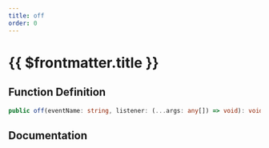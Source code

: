 ```yaml
---
title: off
order: 0
---
```


# {{ $frontmatter.title }}

## Function Definition

```ts
public off(eventName: string, listener: (...args: any[]) => void): void;
```

## Documentation

<!--@include: ./parts/off.md-->
